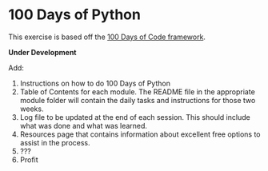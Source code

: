 # 100 Days of Python
This exercise is based off the [100 Days of Code framework](https://www.100daysofcode.com/).

**Under Development**

Add:
1. Instructions on how to do 100 Days of Python
2. Table of Contents for each module. The README file in the appropriate module folder will contain the daily tasks and instructions for those two weeks.
3. Log file to be updated at the end of each session. This should include what was done and what was learned.
4. Resources page that contains information about excellent free options to assist in the process.
5. ???
6. Profit
